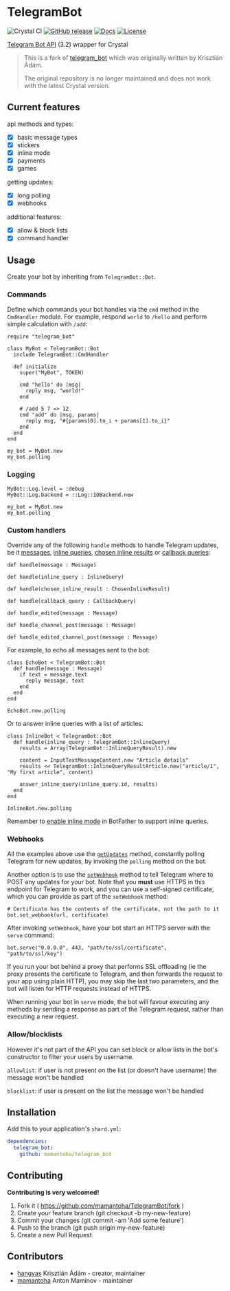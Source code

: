 # TelegramBot

![Crystal CI](https://github.com/mamantoha/telegram_bot/workflows/Crystal%20CI/badge.svg?branch=develop)
[![GitHub release](https://img.shields.io/github/release/mamantoha/telegram_bot.svg)](https://github.com/mamantoha/telegram_bot/releases)
[![Docs](https://img.shields.io/badge/docs-available-brightgreen.svg)](https://mamantoha.github.io/telegram_bot/)
[![License](https://img.shields.io/github/license/mamantoha/telegram_bot.svg)](https://github.com/mamantoha/telegram_bot/blob/develop/LICENSE)

[Telegram Bot API](https://core.telegram.org/bots/api) (3.2) wrapper for Crystal

> This is a fork of [telegram_bot](https://github.com/hangyas/telegram_bot) which was originally written by Krisztián Ádám.
>
> The original repository is no longer maintained and does not work with the latest Crystal version.

## Current features

api methods and types:

- [x] basic message types
- [x] stickers
- [x] inline mode
- [x] payments
- [x] games

getting updates:

- [x] long polling
- [x] webhooks

additional features:

- [x] allow & block lists
- [x] command handler

## Usage

Create your bot by inheriting from `TelegramBot::Bot`.

### Commands

Define which commands your bot handles via the `cmd` method in the `CmdHandler` module. For example, respond `world` to `/hello` and perform simple calculation with `/add`:

```crystal
require "telegram_bot"

class MyBot < TelegramBot::Bot
  include TelegramBot::CmdHandler

  def initialize
    super("MyBot", TOKEN)

    cmd "hello" do |msg|
      reply msg, "world!"
    end

    # /add 5 7 => 12
    cmd "add" do |msg, params|
      reply msg, "#{params[0].to_i + params[1].to_i}"
    end
  end
end

my_bot = MyBot.new
my_bot.polling
```

### Logging

```crystal
MyBot::Log.level = :debug
MyBot::Log.backend = ::Log::IOBackend.new

my_bot = MyBot.new
my_bot.polling
```

### Custom handlers

Override any of the following `handle` methods to handle Telegram updates, be it [messages](https://core.telegram.org/bots/api#message), [inline queries](https://core.telegram.org/bots/api#inlinequery), [chosen inline results](https://core.telegram.org/bots/api#choseninlineresult) or [callback queries](https://core.telegram.org/bots/api#callbackquery):

```crystal
def handle(message : Message)

def handle(inline_query : InlineQuery)

def handle(chosen_inline_result : ChosenInlineResult)

def handle(callback_query : CallbackQuery)

def handle_edited(message : Message)

def handle_channel_post(message : Message)

def handle_edited_channel_post(message : Message)
```

For example, to echo all messages sent to the bot:

```crystal
class EchoBot < TelegramBot::Bot
  def handle(message : Message)
    if text = message.text
      reply message, text
    end
  end
end

EchoBot.new.polling
```

Or to answer inline queries with a list of articles:

```crystal
class InlineBot < TelegramBot::Bot
  def handle(inline_query : TelegramBot::InlineQuery)
    results = Array(TelegramBot::InlineQueryResult).new

    content = InputTextMessageContent.new "Article details"
    results << TelegramBot::InlineQueryResultArticle.new("article/1", "My first article", content)

    answer_inline_query(inline_query.id, results)
  end
end

InlineBot.new.polling
```

Remember to [enable inline mode](https://core.telegram.org/bots/api#inline-mode) in BotFather to support inline queries.

### Webhooks

All the examples above use the [`getUpdates`](https://core.telegram.org/bots/api#getupdates) method, constantly polling Telegram for new updates, by invoking the `polling` method on the bot.

Another option is to use the [`setWebhook`](https://core.telegram.org/bots/api#setwebhook) method to tell Telegram where to POST any updates for your bot. Note that you __must__ use HTTPS in this endpoint for Telegram to work, and you can use a self-signed certificate, which you can provide as part of the `setWebhook` method:

```crystal
# Certificate has the contents of the certificate, not the path to it
bot.set_webhook(url, certificate)
```

After invoking `setWebhook`, have your bot start an HTTPS server with the `serve` command:

```crystal
bot.serve("0.0.0.0", 443, "path/to/ssl/certificate", "path/to/ssl/key")
```

If you run your bot behind a proxy that performs SSL offloading (ie the proxy presents the certificate to Telegram, and then forwards the request to your app using plain HTTP), you may skip the last two parameters, and the bot will listen for HTTP requests instead of HTTPS.

When running your bot in `serve` mode, the bot will favour executing any methods by sending a response as part of the Telegram request, rather than executing a new request.

### Allow/blocklists

However it's not part of the API you can set block or allow lists in the bot's constructor to filter your users by username.

`allowlist`: if user is not present on the list (or doesn't have username) the message won't be handled

`blocklist`: if user is present on the list the message won't be handled

## Installation

Add this to your application's `shard.yml`:

```yaml
dependencies:
  telegram_bot:
    github: mamantoha/telegram_bot
```

## Contributing

__Contributing is very welcomed!__

1. Fork it ( https://github.com/mamantoha/TelegramBot/fork )
2. Create your feature branch (git checkout -b my-new-feature)
3. Commit your changes (git commit -am 'Add some feature')
4. Push to the branch (git push origin my-new-feature)
5. Create a new Pull Request

## Contributors

- [hangyas](https://github.com/hangyas) Krisztián Ádám - creator, maintainer
- [mamantoha](https://github.com/mamantoha) Anton Maminov - maintainer
